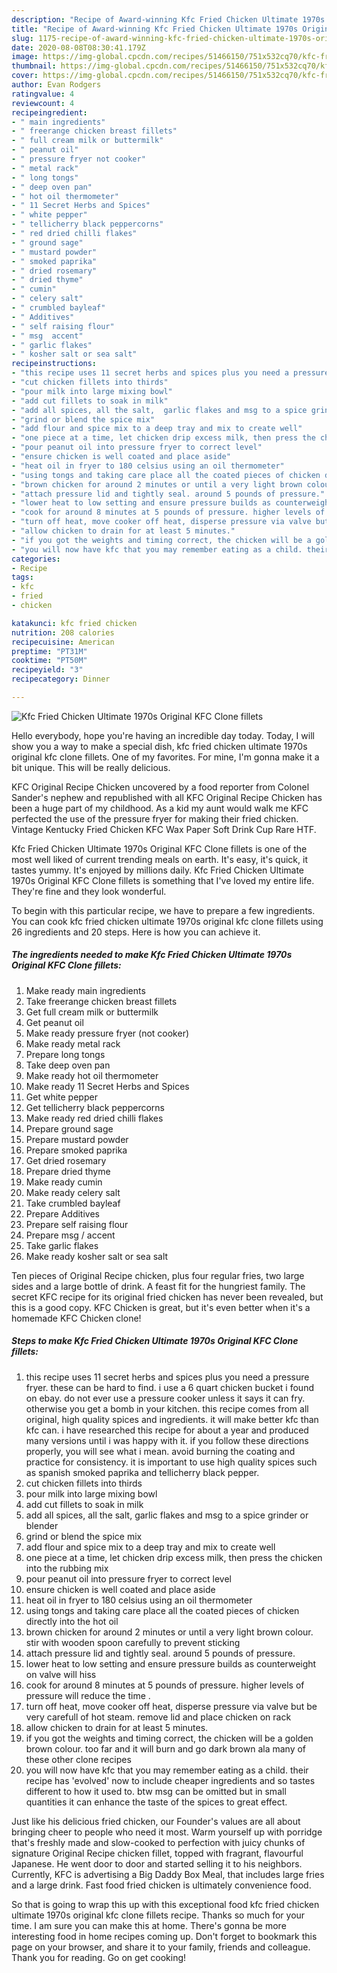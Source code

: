 ```yaml
---
description: "Recipe of Award-winning Kfc Fried Chicken Ultimate 1970s Original KFC Clone fillets"
title: "Recipe of Award-winning Kfc Fried Chicken Ultimate 1970s Original KFC Clone fillets"
slug: 1175-recipe-of-award-winning-kfc-fried-chicken-ultimate-1970s-original-kfc-clone-fillets
date: 2020-08-08T08:30:41.179Z
image: https://img-global.cpcdn.com/recipes/51466150/751x532cq70/kfc-fried-chicken-ultimate-1970s-original-kfc-clone-fillets-recipe-main-photo.jpg
thumbnail: https://img-global.cpcdn.com/recipes/51466150/751x532cq70/kfc-fried-chicken-ultimate-1970s-original-kfc-clone-fillets-recipe-main-photo.jpg
cover: https://img-global.cpcdn.com/recipes/51466150/751x532cq70/kfc-fried-chicken-ultimate-1970s-original-kfc-clone-fillets-recipe-main-photo.jpg
author: Evan Rodgers
ratingvalue: 4
reviewcount: 4
recipeingredient:
- " main ingredients"
- " freerange chicken breast fillets"
- " full cream milk or buttermilk"
- " peanut oil"
- " pressure fryer not cooker"
- " metal rack"
- " long tongs"
- " deep oven pan"
- " hot oil thermometer"
- " 11 Secret Herbs and Spices"
- " white pepper"
- " tellicherry black peppercorns"
- " red dried chilli flakes"
- " ground sage"
- " mustard powder"
- " smoked paprika"
- " dried rosemary"
- " dried thyme"
- " cumin"
- " celery salt"
- " crumbled bayleaf"
- " Additives"
- " self raising flour"
- " msg  accent"
- " garlic flakes"
- " kosher salt or sea salt"
recipeinstructions:
- "this recipe uses 11 secret herbs and spices plus you need a pressure fryer. these can be hard to find. i use a 6 quart chicken bucket i found on ebay. do not ever use a pressure cooker unless it says it can fry. otherwise you get a bomb in your kitchen. this recipe comes from all original, high quality spices and ingredients. it will make better kfc than kfc can. i have researched this recipe for about a year and produced many versions until i was happy with it. if you follow these directions properly, you will see what i mean. avoid burning the coating and practice for consistency. it is important to use high quality spices such as spanish smoked paprika and tellicherry black pepper."
- "cut chicken fillets into thirds"
- "pour milk into large mixing bowl"
- "add cut fillets to soak in milk"
- "add all spices, all the salt,  garlic flakes and msg to a spice grinder or blender"
- "grind or blend the spice mix"
- "add flour and spice mix to a deep tray and mix to create well"
- "one piece at a time, let chicken drip excess milk, then press the chicken into the rubbing mix"
- "pour peanut oil into pressure fryer to correct level"
- "ensure chicken is well coated and place aside"
- "heat oil in fryer to 180 celsius using an oil thermometer"
- "using tongs and taking care place all the coated pieces of chicken directly into the hot oil"
- "brown chicken for around 2 minutes or until a very light brown colour. stir with wooden spoon carefully to prevent sticking"
- "attach pressure lid and tightly seal. around 5 pounds of pressure."
- "lower heat to low setting and ensure pressure builds as counterweight on valve will hiss"
- "cook for around 8 minutes at 5 pounds of pressure. higher levels of pressure will reduce the time ."
- "turn off heat, move cooker off heat, disperse pressure via valve but be very carefull of hot steam. remove lid and place chicken on rack"
- "allow chicken to drain for at least 5 minutes."
- "if you got the weights and timing correct, the chicken will be a golden brown colour. too far and it will burn and go dark brown ala many of these other clone recipes"
- "you will now have kfc that you may remember eating as a child. their recipe has &#39;evolved&#39; now to include cheaper ingredients and so tastes different to how it used to. btw msg can be omitted but in small quantities it can enhance the taste of the spices to great effect."
categories:
- Recipe
tags:
- kfc
- fried
- chicken

katakunci: kfc fried chicken 
nutrition: 208 calories
recipecuisine: American
preptime: "PT31M"
cooktime: "PT50M"
recipeyield: "3"
recipecategory: Dinner

---
```



![Kfc Fried Chicken Ultimate 1970s Original KFC Clone fillets](https://img-global.cpcdn.com/recipes/51466150/751x532cq70/kfc-fried-chicken-ultimate-1970s-original-kfc-clone-fillets-recipe-main-photo.jpg)

Hello everybody, hope you're having an incredible day today. Today, I will show you a way to make a special dish, kfc fried chicken ultimate 1970s original kfc clone fillets. One of my favorites. For mine, I'm gonna make it a bit unique. This will be really delicious.

KFC Original Recipe Chicken uncovered by a food reporter from Colonel Sander&#39;s nephew and republished with all KFC Original Recipe Chicken has been a huge part of my childhood. As a kid my aunt would walk me KFC perfected the use of the pressure fryer for making their fried chicken. Vintage Kentucky Fried Chicken KFC Wax Paper Soft Drink Cup Rare HTF.

Kfc Fried Chicken Ultimate 1970s Original KFC Clone fillets is one of the most well liked of current trending meals on earth. It's easy, it's quick, it tastes yummy. It's enjoyed by millions daily. Kfc Fried Chicken Ultimate 1970s Original KFC Clone fillets is something that I've loved my entire life. They're fine and they look wonderful.


To begin with this particular recipe, we have to prepare a few ingredients. You can cook kfc fried chicken ultimate 1970s original kfc clone fillets using 26 ingredients and 20 steps. Here is how you can achieve it.

<!--inarticleads1-->

##### The ingredients needed to make Kfc Fried Chicken Ultimate 1970s Original KFC Clone fillets:

1. Make ready  main ingredients
1. Take  freerange chicken breast fillets
1. Get  full cream milk or buttermilk
1. Get  peanut oil
1. Make ready  pressure fryer (not cooker)
1. Make ready  metal rack
1. Prepare  long tongs
1. Take  deep oven pan
1. Make ready  hot oil thermometer
1. Make ready  11 Secret Herbs and Spices
1. Get  white pepper
1. Get  tellicherry black peppercorns
1. Make ready  red dried chilli flakes
1. Prepare  ground sage
1. Prepare  mustard powder
1. Prepare  smoked paprika
1. Get  dried rosemary
1. Prepare  dried thyme
1. Make ready  cumin
1. Make ready  celery salt
1. Take  crumbled bayleaf
1. Prepare  Additives
1. Prepare  self raising flour
1. Prepare  msg / accent
1. Take  garlic flakes
1. Make ready  kosher salt or sea salt


Ten pieces of Original Recipe chicken, plus four regular fries, two large sides and a large bottle of drink. A feast fit for the hungriest family. The secret KFC recipe for its original fried chicken has never been revealed, but this is a good copy. KFC Chicken is great, but it&#39;s even better when it&#39;s a homemade KFC Chicken clone! 

<!--inarticleads2-->

##### Steps to make Kfc Fried Chicken Ultimate 1970s Original KFC Clone fillets:

1. this recipe uses 11 secret herbs and spices plus you need a pressure fryer. these can be hard to find. i use a 6 quart chicken bucket i found on ebay. do not ever use a pressure cooker unless it says it can fry. otherwise you get a bomb in your kitchen. this recipe comes from all original, high quality spices and ingredients. it will make better kfc than kfc can. i have researched this recipe for about a year and produced many versions until i was happy with it. if you follow these directions properly, you will see what i mean. avoid burning the coating and practice for consistency. it is important to use high quality spices such as spanish smoked paprika and tellicherry black pepper.
1. cut chicken fillets into thirds
1. pour milk into large mixing bowl
1. add cut fillets to soak in milk
1. add all spices, all the salt,  garlic flakes and msg to a spice grinder or blender
1. grind or blend the spice mix
1. add flour and spice mix to a deep tray and mix to create well
1. one piece at a time, let chicken drip excess milk, then press the chicken into the rubbing mix
1. pour peanut oil into pressure fryer to correct level
1. ensure chicken is well coated and place aside
1. heat oil in fryer to 180 celsius using an oil thermometer
1. using tongs and taking care place all the coated pieces of chicken directly into the hot oil
1. brown chicken for around 2 minutes or until a very light brown colour. stir with wooden spoon carefully to prevent sticking
1. attach pressure lid and tightly seal. around 5 pounds of pressure.
1. lower heat to low setting and ensure pressure builds as counterweight on valve will hiss
1. cook for around 8 minutes at 5 pounds of pressure. higher levels of pressure will reduce the time .
1. turn off heat, move cooker off heat, disperse pressure via valve but be very carefull of hot steam. remove lid and place chicken on rack
1. allow chicken to drain for at least 5 minutes.
1. if you got the weights and timing correct, the chicken will be a golden brown colour. too far and it will burn and go dark brown ala many of these other clone recipes
1. you will now have kfc that you may remember eating as a child. their recipe has &#39;evolved&#39; now to include cheaper ingredients and so tastes different to how it used to. btw msg can be omitted but in small quantities it can enhance the taste of the spices to great effect.


Just like his delicious fried chicken, our Founder&#39;s values are all about bringing cheer to people who need it most. Warm yourself up with porridge that&#39;s freshly made and slow-cooked to perfection with juicy chunks of signature Original Recipe chicken fillet, topped with fragrant, flavourful Japanese. He went door to door and started selling it to his neighbors. Currently, KFC is advertising a Big Daddy Box Meal, that includes large fries and a large drink. Fast food fried chicken is ultimately convenience food. 

So that is going to wrap this up with this exceptional food kfc fried chicken ultimate 1970s original kfc clone fillets recipe. Thanks so much for your time. I am sure you can make this at home. There's gonna be more interesting food in home recipes coming up. Don't forget to bookmark this page on your browser, and share it to your family, friends and colleague. Thank you for reading. Go on get cooking!
